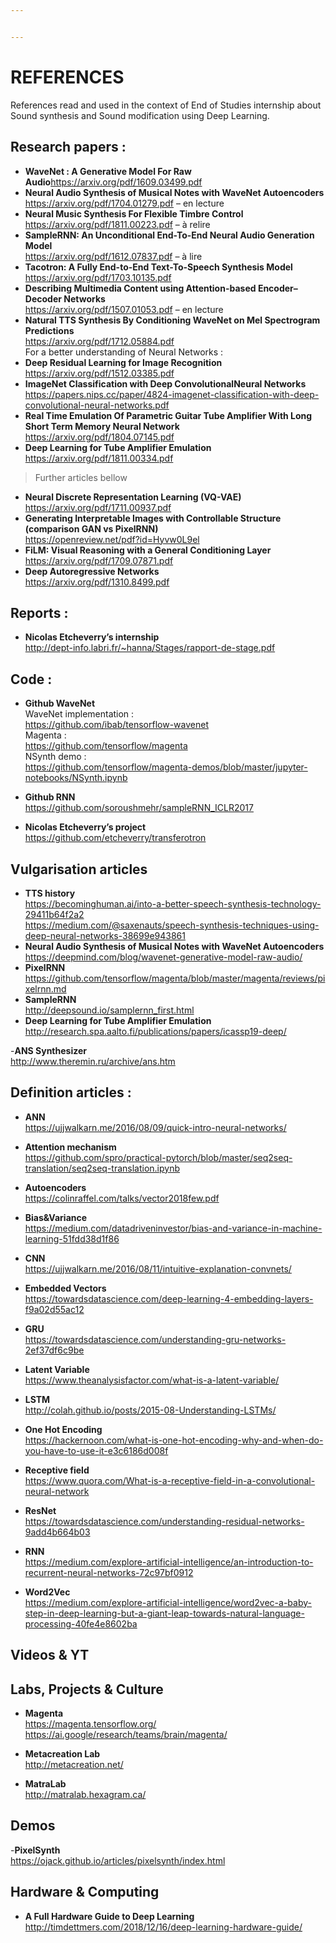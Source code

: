 ```yaml
---


---
```


<h1 id="references">REFERENCES</h1>
<p>References read and used in the context of End of Studies internship about Sound synthesis and Sound modification using Deep Learning.</p>
<h2 id="research-papers-">Research papers :</h2>
<ul>
<li><strong>WaveNet : A Generative Model For Raw Audio</strong><a href="https://arxiv.org/pdf/1609.03499.pdf">https://arxiv.org/pdf/1609.03499.pdf</a></li>
<li><strong>Neural Audio Synthesis of Musical Notes with WaveNet Autoencoders</strong><br>
<a href="https://arxiv.org/pdf/1704.01279.pdf">https://arxiv.org/pdf/1704.01279.pdf</a> – en lecture</li>
<li><strong>Neural Music Synthesis For Flexible Timbre Control</strong><br>
<a href="https://arxiv.org/pdf/1811.00223.pdf">https://arxiv.org/pdf/1811.00223.pdf</a> – à relire</li>
<li><strong>SampleRNN: An Unconditional End-To-End Neural Audio Generation Model</strong><br>
<a href="https://arxiv.org/pdf/1612.07837.pdf">https://arxiv.org/pdf/1612.07837.pdf</a> – à lire</li>
<li><strong>Tacotron: A Fully End-to-End Text-To-Speech Synthesis Model</strong><br>
<a href="https://arxiv.org/pdf/1703.10135.pdf">https://arxiv.org/pdf/1703.10135.pdf</a></li>
<li><strong>Describing Multimedia Content using Attention-based Encoder–Decoder Networks</strong><br>
<a href="https://arxiv.org/pdf/1507.01053.pdf">https://arxiv.org/pdf/1507.01053.pdf</a> – en lecture</li>
<li><strong>Natural TTS Synthesis By Conditioning WaveNet on Mel Spectrogram Predictions</strong><br>
<a href="https://arxiv.org/pdf/1712.05884.pdf">https://arxiv.org/pdf/1712.05884.pdf</a><br>
For a better understanding of Neural Networks :</li>
<li><strong>Deep Residual Learning for Image Recognition</strong><br>
<a href="https://arxiv.org/pdf/1512.03385.pdf">https://arxiv.org/pdf/1512.03385.pdf</a></li>
<li><strong>ImageNet Classification with Deep ConvolutionalNeural Networks</strong><br>
<a href="https://papers.nips.cc/paper/4824-imagenet-classification-with-deep-convolutional-neural-networks.pdf">https://papers.nips.cc/paper/4824-imagenet-classification-with-deep-convolutional-neural-networks.pdf</a></li>
<li><strong>Real Time Emulation Of Parametric Guitar Tube Amplifier With Long Short Term Memory Neural Network</strong> <a href="https://arxiv.org/pdf/1804.07145.pdf">https://arxiv.org/pdf/1804.07145.pdf</a></li>
<li><strong>Deep Learning for Tube Amplifier Emulation</strong><br>
<a href="https://arxiv.org/pdf/1811.00334.pdf">https://arxiv.org/pdf/1811.00334.pdf</a></li>
</ul>
<blockquote>
<p>Further articles bellow</p>
</blockquote>
<ul>
<li><strong>Neural Discrete Representation Learning (VQ-VAE)</strong><br>
<a href="https://arxiv.org/pdf/1711.00937.pdf">https://arxiv.org/pdf/1711.00937.pdf</a></li>
<li><strong>Generating Interpretable Images with Controllable Structure (comparison GAN vs PixelRNN)</strong><br>
<a href="https://openreview.net/pdf?id=Hyvw0L9el">https://openreview.net/pdf?id=Hyvw0L9el</a></li>
<li><strong>FiLM: Visual Reasoning with a General Conditioning Layer</strong><br>
<a href="https://arxiv.org/pdf/1709.07871.pdf">https://arxiv.org/pdf/1709.07871.pdf</a></li>
<li><strong>Deep Autoregressive Networks</strong><br>
<a href="https://arxiv.org/pdf/1310.8499.pdf">https://arxiv.org/pdf/1310.8499.pdf</a></li>
</ul>
<h2 id="reports-">Reports :</h2>
<ul>
<li><strong>Nicolas Etcheverry’s internship</strong><br>
<a href="http://dept-info.labri.fr/~hanna/Stages/rapport-de-stage.pdf">http://dept-info.labri.fr/~hanna/Stages/rapport-de-stage.pdf</a></li>
</ul>
<h2 id="code-">Code :</h2>
<ul>
<li>
<p><strong>Github WaveNet</strong><br>
WaveNet implementation :<br>
<a href="https://github.com/ibab/tensorflow-wavenet">https://github.com/ibab/tensorflow-wavenet</a><br>
Magenta :<br>
<a href="https://github.com/tensorflow/magenta">https://github.com/tensorflow/magenta</a><br>
NSynth demo :<br>
<a href="https://github.com/tensorflow/magenta-demos/blob/master/jupyter-notebooks/NSynth.ipynb">https://github.com/tensorflow/magenta-demos/blob/master/jupyter-notebooks/NSynth.ipynb</a></p>
</li>
<li>
<p><strong>Github RNN</strong><br>
<a href="https://github.com/soroushmehr/sampleRNN_ICLR2017">https://github.com/soroushmehr/sampleRNN_ICLR2017</a></p>
</li>
<li>
<p><strong>Nicolas Etcheverry’s project</strong><br>
<a href="https://github.com/etcheverry/transferotron">https://github.com/etcheverry/transferotron</a></p>
</li>
</ul>
<h2 id="vulgarisation-articles">Vulgarisation articles</h2>
<ul>
<li><strong>TTS history</strong><br>
<a href="https://becominghuman.ai/into-a-better-speech-synthesis-technology-29411b64f2a2">https://becominghuman.ai/into-a-better-speech-synthesis-technology-29411b64f2a2</a><br>
<a href="https://medium.com/@saxenauts/speech-synthesis-techniques-using-deep-neural-networks-38699e943861">https://medium.com/@saxenauts/speech-synthesis-techniques-using-deep-neural-networks-38699e943861</a></li>
<li><strong>Neural Audio Synthesis of Musical Notes with WaveNet Autoencoders</strong><br>
<a href="https://deepmind.com/blog/wavenet-generative-model-raw-audio/">https://deepmind.com/blog/wavenet-generative-model-raw-audio/</a></li>
<li><strong>PixelRNN</strong><br>
<a href="https://github.com/tensorflow/magenta/blob/master/magenta/reviews/pixelrnn.md">https://github.com/tensorflow/magenta/blob/master/magenta/reviews/pixelrnn.md</a></li>
<li><strong>SampleRNN</strong><br>
<a href="http://deepsound.io/samplernn_first.html">http://deepsound.io/samplernn_first.html</a></li>
<li><strong>Deep Learning for Tube Amplifier Emulation</strong><br>
<a href="http://research.spa.aalto.fi/publications/papers/icassp19-deep/">http://research.spa.aalto.fi/publications/papers/icassp19-deep/</a></li>
</ul>
<p>-<strong>ANS Synthesizer</strong><br>
<a href="http://www.theremin.ru/archive/ans.htm">http://www.theremin.ru/archive/ans.htm</a></p>
<h2 id="definition-articles-">Definition articles :</h2>
<ul>
<li>
<p><strong>ANN</strong><br>
<a href="https://ujjwalkarn.me/2016/08/09/quick-intro-neural-networks/">https://ujjwalkarn.me/2016/08/09/quick-intro-neural-networks/</a></p>
</li>
<li>
<p><strong>Attention mechanism</strong><br>
<a href="https://github.com/spro/practical-pytorch/blob/master/seq2seq-translation/seq2seq-translation.ipynb">https://github.com/spro/practical-pytorch/blob/master/seq2seq-translation/seq2seq-translation.ipynb</a></p>
</li>
<li>
<p><strong>Autoencoders</strong><br>
<a href="https://colinraffel.com/talks/vector2018few.pdf">https://colinraffel.com/talks/vector2018few.pdf</a></p>
</li>
<li>
<p><strong>Bias&amp;Variance</strong><br>
<a href="https://medium.com/datadriveninvestor/bias-and-variance-in-machine-learning-51fdd38d1f86">https://medium.com/datadriveninvestor/bias-and-variance-in-machine-learning-51fdd38d1f86</a></p>
</li>
<li>
<p><strong>CNN</strong><br>
<a href="https://ujjwalkarn.me/2016/08/11/intuitive-explanation-convnets/">https://ujjwalkarn.me/2016/08/11/intuitive-explanation-convnets/</a></p>
</li>
<li>
<p><strong>Embedded Vectors</strong><br>
<a href="https://towardsdatascience.com/deep-learning-4-embedding-layers-f9a02d55ac12">https://towardsdatascience.com/deep-learning-4-embedding-layers-f9a02d55ac12</a></p>
</li>
<li>
<p><strong>GRU</strong><br>
<a href="https://towardsdatascience.com/understanding-gru-networks-2ef37df6c9be">https://towardsdatascience.com/understanding-gru-networks-2ef37df6c9be</a></p>
</li>
<li>
<p><strong>Latent Variable</strong><br>
<a href="https://www.theanalysisfactor.com/what-is-a-latent-variable/">https://www.theanalysisfactor.com/what-is-a-latent-variable/</a></p>
</li>
<li>
<p><strong>LSTM</strong><br>
<a href="http://colah.github.io/posts/2015-08-Understanding-LSTMs/">http://colah.github.io/posts/2015-08-Understanding-LSTMs/</a></p>
</li>
<li>
<p><strong>One Hot Encoding</strong><br>
<a href="https://hackernoon.com/what-is-one-hot-encoding-why-and-when-do-you-have-to-use-it-e3c6186d008f"> https://hackernoon.com/what-is-one-hot-encoding-why-and-when-do-you-have-to-use-it-e3c6186d008f</a></p>
</li>
<li>
<p><strong>Receptive field</strong><br>
<a href="https://www.quora.com/What-is-a-receptive-field-in-a-convolutional-neural-network">https://www.quora.com/What-is-a-receptive-field-in-a-convolutional-neural-network</a></p>
</li>
<li>
<p><strong>ResNet</strong><br>
<a href="https://towardsdatascience.com/understanding-residual-networks-9add4b664b03">https://towardsdatascience.com/understanding-residual-networks-9add4b664b03</a></p>
</li>
<li>
<p><strong>RNN</strong><br>
<a href="https://medium.com/explore-artificial-intelligence/an-introduction-to-recurrent-neural-networks-72c97bf0912">https://medium.com/explore-artificial-intelligence/an-introduction-to-recurrent-neural-networks-72c97bf0912</a></p>
</li>
<li>
<p><strong>Word2Vec</strong><br>
<a href="https://medium.com/explore-artificial-intelligence/word2vec-a-baby-step-in-deep-learning-but-a-giant-leap-towards-natural-language-processing-40fe4e8602ba">https://medium.com/explore-artificial-intelligence/word2vec-a-baby-step-in-deep-learning-but-a-giant-leap-towards-natural-language-processing-40fe4e8602ba</a></p>
</li>
</ul>
<h2 id="videos--yt">Videos &amp; YT</h2>
<h2 id="labs-projects--culture">Labs, Projects &amp; Culture</h2>
<ul>
<li>
<p><strong>Magenta</strong><br>
<a href="https://magenta.tensorflow.org/">https://magenta.tensorflow.org/</a><br>
<a href="https://ai.google/research/teams/brain/magenta/">https://ai.google/research/teams/brain/magenta/</a></p>
</li>
<li>
<p><strong>Metacreation Lab</strong><br>
<a href="http://metacreation.net/">http://metacreation.net/</a></p>
</li>
<li>
<p><strong>MatraLab</strong><br>
<a href="http://matralab.hexagram.ca/">http://matralab.hexagram.ca/</a></p>
</li>
</ul>
<h2 id="demos">Demos</h2>
<p>-<strong>PixelSynth</strong><br>
<a href="https://ojack.github.io/articles/pixelsynth/index.html">https://ojack.github.io/articles/pixelsynth/index.html</a></p>
<h2 id="hardware--computing">Hardware &amp; Computing</h2>
<ul>
<li><strong>A Full Hardware Guide to Deep Learning</strong><br>
<a href="http://timdettmers.com/2018/12/16/deep-learning-hardware-guide/">http://timdettmers.com/2018/12/16/deep-learning-hardware-guide/</a></li>
</ul>

